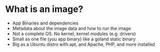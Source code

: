# What is an image?

* App Binaries and dependencies 
* Metadata about the image data and how to run the image
* Not a complete OS. No kernel, kernel modules (e.g. drivers)
* Small as one file (you app binary) like a goland static binary 
* Big as a Ubuntu distro with apt, and Apache, PHP, and more installed
